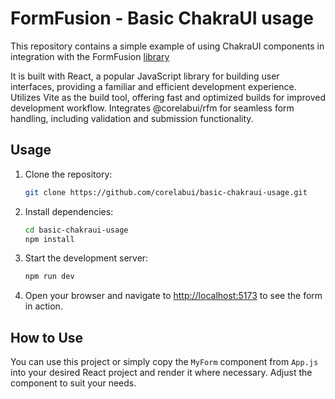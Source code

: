 # FormFusion - Basic ChakraUI usage

This repository contains a simple example of using ChakraUI components in integration with the FormFusion [library](https://www.corelabui.com/)

It is built with React, a popular JavaScript library for building user interfaces, providing a familiar and efficient development experience. Utilizes Vite as the build tool, offering fast and optimized builds for improved development workflow. Integrates @corelabui/rfm for seamless form handling, including validation and submission functionality.

## Usage

1. Clone the repository:

   ```bash
   git clone https://github.com/corelabui/basic-chakraui-usage.git
   ```

2. Install dependencies:

   ```bash
   cd basic-chakraui-usage
   npm install
   ```

3. Start the development server:

   ```bash
   npm run dev
   ```

4. Open your browser and navigate to [http://localhost:5173](http://localhost:5173) to see the form in action.

## How to Use

You can use this project or simply copy the `MyForm` component from `App.js` into your desired React project and render it where necessary. Adjust the component to suit your needs.
